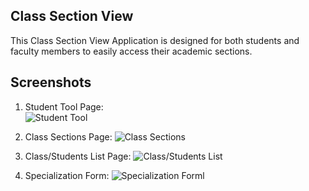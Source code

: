 ## Class Section View

This Class Section View Application is designed for both students and faculty members to easily access their academic sections.

## Screenshots

1. Student Tool Page:  
    ![Student Tool](./screenshots/studentTool.jpg)

2. Class Sections Page:
    ![Class Sections](./screenshots/sections.jpg)

3. Class/Students List Page:
    ![Class/Students List](./screenshots/classList.jpg)

4. Specialization Form:
    ![Specialization Forml](./screenshots/specializationForm.jpg)